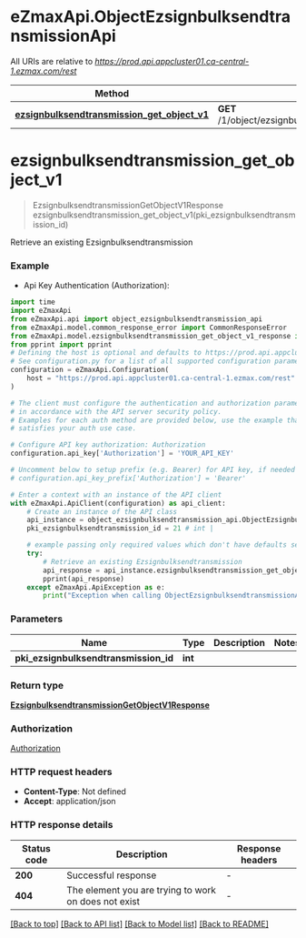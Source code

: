 # eZmaxApi.ObjectEzsignbulksendtransmissionApi

All URIs are relative to *https://prod.api.appcluster01.ca-central-1.ezmax.com/rest*

Method | HTTP request | Description
------------- | ------------- | -------------
[**ezsignbulksendtransmission_get_object_v1**](ObjectEzsignbulksendtransmissionApi.md#ezsignbulksendtransmission_get_object_v1) | **GET** /1/object/ezsignbulksendtransmission/{pkiEzsignbulksendtransmissionID} | Retrieve an existing Ezsignbulksendtransmission


# **ezsignbulksendtransmission_get_object_v1**
> EzsignbulksendtransmissionGetObjectV1Response ezsignbulksendtransmission_get_object_v1(pki_ezsignbulksendtransmission_id)

Retrieve an existing Ezsignbulksendtransmission



### Example

* Api Key Authentication (Authorization):

```python
import time
import eZmaxApi
from eZmaxApi.api import object_ezsignbulksendtransmission_api
from eZmaxApi.model.common_response_error import CommonResponseError
from eZmaxApi.model.ezsignbulksendtransmission_get_object_v1_response import EzsignbulksendtransmissionGetObjectV1Response
from pprint import pprint
# Defining the host is optional and defaults to https://prod.api.appcluster01.ca-central-1.ezmax.com/rest
# See configuration.py for a list of all supported configuration parameters.
configuration = eZmaxApi.Configuration(
    host = "https://prod.api.appcluster01.ca-central-1.ezmax.com/rest"
)

# The client must configure the authentication and authorization parameters
# in accordance with the API server security policy.
# Examples for each auth method are provided below, use the example that
# satisfies your auth use case.

# Configure API key authorization: Authorization
configuration.api_key['Authorization'] = 'YOUR_API_KEY'

# Uncomment below to setup prefix (e.g. Bearer) for API key, if needed
# configuration.api_key_prefix['Authorization'] = 'Bearer'

# Enter a context with an instance of the API client
with eZmaxApi.ApiClient(configuration) as api_client:
    # Create an instance of the API class
    api_instance = object_ezsignbulksendtransmission_api.ObjectEzsignbulksendtransmissionApi(api_client)
    pki_ezsignbulksendtransmission_id = 21 # int | 

    # example passing only required values which don't have defaults set
    try:
        # Retrieve an existing Ezsignbulksendtransmission
        api_response = api_instance.ezsignbulksendtransmission_get_object_v1(pki_ezsignbulksendtransmission_id)
        pprint(api_response)
    except eZmaxApi.ApiException as e:
        print("Exception when calling ObjectEzsignbulksendtransmissionApi->ezsignbulksendtransmission_get_object_v1: %s\n" % e)
```


### Parameters

Name | Type | Description  | Notes
------------- | ------------- | ------------- | -------------
 **pki_ezsignbulksendtransmission_id** | **int**|  |

### Return type

[**EzsignbulksendtransmissionGetObjectV1Response**](EzsignbulksendtransmissionGetObjectV1Response.md)

### Authorization

[Authorization](../README.md#Authorization)

### HTTP request headers

 - **Content-Type**: Not defined
 - **Accept**: application/json


### HTTP response details

| Status code | Description | Response headers |
|-------------|-------------|------------------|
**200** | Successful response |  -  |
**404** | The element you are trying to work on does not exist |  -  |

[[Back to top]](#) [[Back to API list]](../README.md#documentation-for-api-endpoints) [[Back to Model list]](../README.md#documentation-for-models) [[Back to README]](../README.md)

